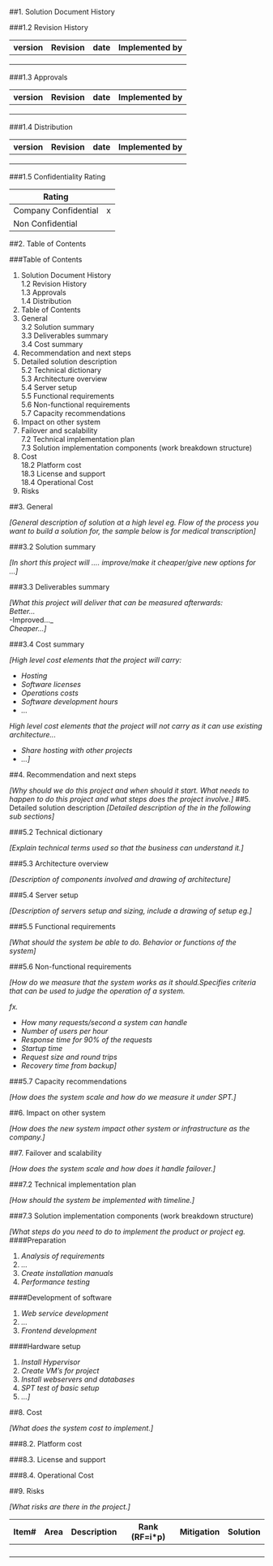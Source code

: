 ##1.	Solution Document History

###1.2	Revision History

| version   | Revision        | date    |	Implemented by| 
| --------- |:---------------:| :-----: |--------------:| 
|           |                 |         |               |
|           |                 |         |               |
|           |                 |         |               |

###1.3	Approvals

| version   | Revision        | date    |	Implemented by| 
| --------- |:---------------:| :-----: |--------------:| 
|           |                 |         |               |
|           |                 |         |               |
|           |                 |         |               |

###1.4	Distribution

| version   | Revision        | date    |	Implemented by| 
| --------- |:---------------:| :-----: |--------------:| 
|           |                 |         |               |
|           |                 |         |               |
|           |                 |         |               |

###1.5	Confidentiality Rating

| Rating               |         | 
| -------------------- |:-------:|  
| Company Confidential |    x    | 
| Non Confidential     |         | 


##2.	Table of Contents

###Table of Contents
1.	Solution Document History  
  1.2	Revision History  
  1.3	Approvals  
  1.4	Distribution  
2.	Table of Contents  
3.	General  
  3.2	Solution summary  
  3.3	Deliverables summary  
  3.4	Cost summary  
4.	Recommendation and next steps  
5.	Detailed solution description  
  5.2	Technical dictionary  
  5.3	Architecture overview  
  5.4	Server setup  
  5.5	Functional requirements  
  5.6	Non-functional requirements  
  5.7	Capacity recommendations  
6.	Impact on other system  
7.	Failover and scalability  
  7.2	Technical implementation plan  
  7.3	Solution implementation components (work breakdown structure)  
18.	Cost  
  18.2	Platform cost  
  18.3	License and support  
  18.4	Operational Cost  
19. Risks  


##3.	General

_[General description of solution at a high level eg. Flow of the process you want to build a solution for, the sample below is for   medical transcription]_
 

###3.2	Solution summary

_[In short this project will …. improve/make it cheaper/give new options for …]_

###3.3	Deliverables summary

_[What this project will deliver that can be measured afterwards:_  
_Better..._  
-Improved..._  
_Cheaper...]_  

###3.4	Cost summary

_[High level cost elements that the project will carry:_ 

* _Hosting_
* _Software licenses_
* _Operations costs_
* _Software development hours_
* _…_

_High level cost elements that the project will not carry as it can use existing architecture..._

* _Share hosting with other projects_
* _…]_

##4.	Recommendation and next steps

_[Why should we do this project and when should it start. What needs to happen to do this project and what steps does the project involve.]_
##5.	Detailed solution description
_[Detailed description of the in the following sub sections]_

###5.2	Technical dictionary

_[Explain technical terms used so that the business can understand it.]_

###5.3	Architecture overview

_[Description of components involved and drawing of architecture]_
 
###5.4	Server setup

_[Description of servers setup and sizing, include a drawing of setup
eg.]_

###5.5	Functional requirements

_[What should the system be able to do. Behavior or functions of the system]_

###5.6	Non-functional requirements

_[How do we measure that the system works as it should.Specifies criteria that can be used to judge the operation of a system._

_fx._
* _How many requests/second a system can handle_
* _Number of users per hour_
* _Response time for 90% of the requests_
* _Startup time_
* _Request size and round trips_
* _Recovery time from backup]_

###5.7	Capacity recommendations

_[How does the system scale and how do we measure it under SPT.]_

##6.	Impact on other system

_[How does the new system impact other system or infrastructure as the company.]_

##7.	Failover and scalability

_[How does the system scale and how does it handle failover.]_

###7.2	Technical implementation plan

_[How should the system be implemented with timeline.]_

###7.3	Solution implementation components (work breakdown structure)

_[What steps do you need to do to implement the product or project_
_eg._
####Preparation
1. _Analysis of requirements_
2. _..._
3. _Create installation manuals_
4. _Performance testing_

####Development of software
1. _Web service development_
2. _..._
3. _Frontend development_

####Hardware setup
1. _Install Hypervisor_
2. _Create VM’s for project_
3. _Install webservers and databases_
4. _SPT test of basic setup_
5. _...]_

##8.	Cost

_[What does the system cost to implement.]_

###8.2.	Platform cost

###8.3.	License and support 

###8.4.	Operational Cost

##9.	Risks

_[What risks are there in the project.]_

|Item#	    |Area       	|Description	     |Rank (RF=i*p)      |Mitigation		|Solution 		|
|-----------|:-----------------:|:------------------:|:-----------------:|:--------------------:|----------------------:|	
|           |                   |                    |                   |                      |                       |	
|           |                   |                    |                   |                      |                       |	
|           |                   |                    |                   |                      |                       |	
|           |                   |                    |                   |                      |                       |

